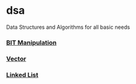 # dsa
Data Structures and Algorithms for all basic needs
<!-- comment here -->
### [BIT Manipulation](https://github.com/Satwikan/dsa/tree/master/bit)
### [Vector](https://gist.github.com/Satwikan/fcc8f00f7f0bef5505604eb2493bc56f)
### [Linked List](https://gist.github.com/Satwikan/14cbc92791c0be6936e30a6f54bfdf12)
